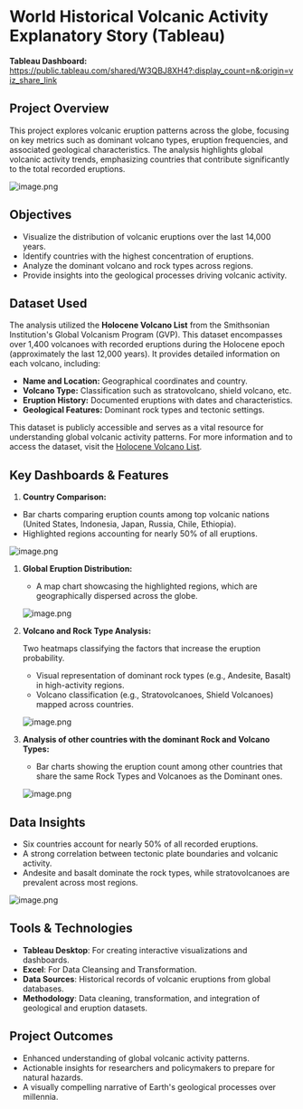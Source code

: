 # World Historical Volcanic Activity Explanatory Story (Tableau)

**Tableau Dashboard:** https://public.tableau.com/shared/W3QBJ8XH4?:display_count=n&:origin=viz_share_link

## **Project Overview**

This project explores volcanic eruption patterns across the globe, focusing on key metrics such as dominant volcano types, eruption frequencies, and associated geological characteristics. The analysis highlights global volcanic activity trends, emphasizing countries that contribute significantly to the total recorded eruptions.

![image.png](World%20Historical%20Volcanic%20Activity%20Explanatory%20Sto%20175b1a7e4bd880c6b9fbfc7673f0e001/image.png)

## **Objectives**

- Visualize the distribution of volcanic eruptions over the last 14,000 years.
- Identify countries with the highest concentration of eruptions.
- Analyze the dominant volcano and rock types across regions.
- Provide insights into the geological processes driving volcanic activity.

## **Dataset Used**

The analysis utilized the **Holocene Volcano List** from the Smithsonian Institution's Global Volcanism Program (GVP). This dataset encompasses over 1,400 volcanoes with recorded eruptions during the Holocene epoch (approximately the last 12,000 years). It provides detailed information on each volcano, including:

- **Name and Location:** Geographical coordinates and country.
- **Volcano Type:** Classification such as stratovolcano, shield volcano, etc.
- **Eruption History:** Documented eruptions with dates and characteristics.
- **Geological Features:** Dominant rock types and tectonic settings.

This dataset is publicly accessible and serves as a vital resource for understanding global volcanic activity patterns. For more information and to access the dataset, visit the [Holocene Volcano List](https://volcano.si.edu/volcanolist_holocene.cfm).

## **Key Dashboards & Features**

1. **Country Comparison:**
- Bar charts comparing eruption counts among top volcanic nations (United States, Indonesia, Japan, Russia, Chile, Ethiopia).
- Highlighted regions accounting for nearly 50% of all eruptions.

![image.png](World%20Historical%20Volcanic%20Activity%20Explanatory%20Sto%20175b1a7e4bd880c6b9fbfc7673f0e001/image%201.png)

1. **Global Eruption Distribution:**
    - A map chart showcasing the highlighted regions, which are geographically dispersed across the globe.
    
    ![image.png](World%20Historical%20Volcanic%20Activity%20Explanatory%20Sto%20175b1a7e4bd880c6b9fbfc7673f0e001/image%202.png)
    
2. **Volcano and Rock Type Analysis:**
    
    Two heatmaps classifying the factors that increase the eruption probability.
    
    - Visual representation of dominant rock types (e.g., Andesite, Basalt) in high-activity regions.
    - Volcano classification (e.g., Stratovolcanoes, Shield Volcanoes) mapped across countries.
    
    ![image.png](World%20Historical%20Volcanic%20Activity%20Explanatory%20Sto%20175b1a7e4bd880c6b9fbfc7673f0e001/image%203.png)
    
3. **Analysis of other countries with the dominant Rock and Volcano Types:**
    - Bar charts showing the eruption count among other countries that share the same Rock Types and Volcanoes as the Dominant ones.
    
    ![image.png](World%20Historical%20Volcanic%20Activity%20Explanatory%20Sto%20175b1a7e4bd880c6b9fbfc7673f0e001/image%204.png)
    

## **Data Insights**

- Six countries account for nearly 50% of all recorded eruptions.
- A strong correlation between tectonic plate boundaries and volcanic activity.
- Andesite and basalt dominate the rock types, while stratovolcanoes are prevalent across most regions.

![image.png](World%20Historical%20Volcanic%20Activity%20Explanatory%20Sto%20175b1a7e4bd880c6b9fbfc7673f0e001/image%205.png)

## **Tools & Technologies**

- **Tableau Desktop**: For creating interactive visualizations and dashboards.
- **Excel**: For Data Cleansing and Transformation.
- **Data Sources**: Historical records of volcanic eruptions from global databases.
- **Methodology**: Data cleaning, transformation, and integration of geological and eruption datasets.

## **Project Outcomes**

- Enhanced understanding of global volcanic activity patterns.
- Actionable insights for researchers and policymakers to prepare for natural hazards.
- A visually compelling narrative of Earth's geological processes over millennia.